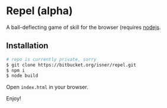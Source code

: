 # Repel (alpha)

A ball-deflecting game of skill for the browser (requires [nodejs](http://nodejs.org).

## Installation

```bash
# repo is currently private, sorry
$ git clone https://bitbucket.org/isner/repel.git
$ npm i
$ node build
```

Open `index.html` in your browser.

Enjoy!

